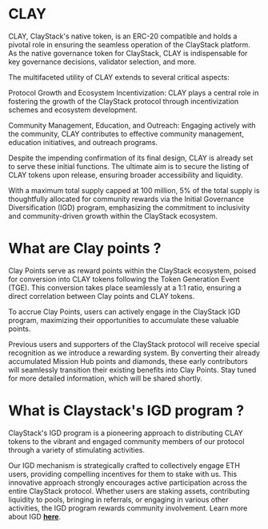 # CLAY
CLAY, ClayStack's native token, is an ERC-20 compatible and holds a pivotal role in ensuring the seamless operation of the ClayStack platform. As the native governance token for ClayStack, CLAY is indispensable for key governance decisions, validator selection, and more. 

The multifaceted utility of CLAY extends to several critical aspects:

Protocol Growth and Ecosystem Incentivization:
CLAY plays a central role in fostering the growth of the ClayStack protocol through incentivization schemes and ecosystem development.

Community Management, Education, and Outreach:
Engaging actively with the community, CLAY contributes to effective community management, education initiatives, and outreach programs.

Despite the impending confirmation of its final design, CLAY is already set to serve these initial functions. The ultimate aim is to secure the listing of CLAY tokens upon release, ensuring broader accessibility and liquidity.

With a maximum total supply capped at 100 million, 5% of the total supply is thoughtfully allocated for community rewards via the Initial Governance Diversification (IGD) program, emphasizing the commitment to inclusivity and community-driven growth within the ClayStack ecosystem.

# What are Clay points ?
Clay Points serve as reward points within the ClayStack ecosystem, poised for conversion into CLAY tokens following the Token Generation Event (TGE). This conversion takes place seamlessly at a 1:1 ratio, ensuring a direct correlation between Clay points and CLAY tokens.

To accrue Clay Points, users can actively engage in the ClayStack IGD program, maximizing their opportunities to accumulate these valuable points.

Previous users and supporters of the ClayStack protocol will receive special recognition as we introduce a rewarding system. By converting their already accumulated Mission Hub points and diamonds, these early contributors will seamlessly transition their existing benefits into Clay Points. Stay tuned for more detailed information, which will be shared shortly.

# What is Claystack's IGD program ?
ClayStack's IGD program is a pioneering approach to distributing CLAY tokens to the vibrant and engaged community members of our protocol through a variety of stimulating activities.

Our IGD mechanism is strategically crafted to collectively engage ETH users, providing compelling incentives for them to stake with us. This innovative approach strongly encourages active participation across the entire ClayStack protocol. Whether users are staking assets, contributing liquidity to pools, bringing in referrals, or engaging in various other activities, the IGD program rewards community involvement. Learn more about IGD [**here**](./IGD).
